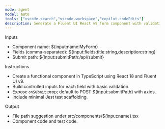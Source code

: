 ```yaml
---
mode: agent
model: auto
tools: ["vscode.search","vscode.workspace","copilot.codeEdits"]
description: Generate a Fluent UI React v9 form component with validation and submit handler.
---
```


Inputs
- Component name: ${input:name:MyForm}
- Fields (comma-separated): ${input:fields:title:string,description:string}
- Submit path: ${input:submitPath:/api/submit}

Instructions
- Create a functional component in TypeScript using React 18 and Fluent UI v9.
- Build controlled inputs for each field with basic validation.
- Expose `onSubmit` prop; default to POST ${input:submitPath} with axios.
- Include minimal Jest test scaffolding.

Output
- File path suggestion under src/components/${input:name}.tsx
- Component code and test code.
